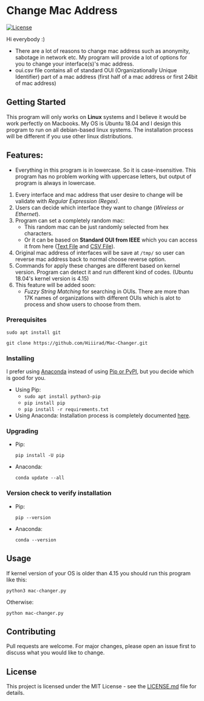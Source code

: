 # Change Mac Address
[![License](http://img.shields.io/:license-mit-blue.svg)](LICENSE)

Hi everybody :)

* There are a lot of reasons to change mac address such as anonymity, sabotage in network etc.
My program will provide a lot of options for you to change your interface(s)'s mac address.
* oui.csv file contains all of standard OUI (Organizationally Unique Identifier) part of a mac address (first half of a mac address or first 24bit of mac address)

## Getting Started
This program will only works on **Linux** systems and I believe it would be work perfectly on Macbooks. My OS is Ubuntu 18.04 and I design this program to run on all debian-based linux systems. The installation process will be different if you use other linux distributions.

## Features:
* Everything in this program is in lowercase. So it is case-insensitive. This program has no problem working with uppercase letters, but output of program is always in lowercase.
1. Every interface and mac address that user desire to change will be validate with *Regular Expression (Regex)*.
2. Users can decide which interface they want to change (*Wireless or Ethernet*).
3. Program can set a completely random mac:
    - This random mac can be just randomly selected from hex characters.
    - Or it can be based on **Standard OUI from IEEE** which you can access it from here ([Text File](http://standards-oui.ieee.org/oui/oui.txt) and [CSV File](http://standards-oui.ieee.org/oui/oui.csv)).
4. Original mac address of interfaces will be save at ```/tmp/``` so user can reverse mac address back to normal choose reverse option.
5. Commands for apply these changes are different based on kernel version. Program can detect it and run different kind of codes. (Ubuntu 18.04's kernel version is 4.15)
6. This feature will be added soon:
	* *Fuzzy String Matching* for searching in OUIs. There are more than 17K names of organizations with different OUIs which is alot to process and show users to choose from them.

### Prerequisites
```
sudo apt install git
```
```
git clone https://github.com/Hiiirad/Mac-Changer.git
```
### Installing
I prefer using [Anaconda](https://www.anaconda.com/) instead of using [Pip or PyPI](https://pypi.org/), but you decide which is good for you.
 - Using Pip:
    - ```sudo apt install python3-pip```
    - ```pip install pip```
    - ```pip install -r requirements.txt```
 - Using Anaconda: Installation process is completely documented [here](https://docs.anaconda.com/anaconda/install/linux/).

### Upgrading
* Pip:
    ```
    pip install -U pip
    ```
* Anaconda:
    ```
    conda update --all
    ```

### Version check to verify installation
* Pip:
    ```
    pip --version
    ```
* Anaconda:
    ```
    conda --version
    ```

## Usage
If kernel version of your OS is older than 4.15 you should run this program like this:
```
python3 mac-changer.py
```
Otherwise:
```
python mac-changer.py
```
## Contributing
Pull requests are welcome. For major changes, please open an issue first to discuss what you would like to change.

## License
This project is licensed under the MIT License - see the [LICENSE.md](LICENSE.md) file for details.
